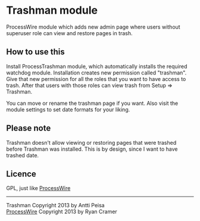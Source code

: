 # Trashman module

ProcessWire module which adds new admin page where users without superuser
role can view and restore pages in trash.

## How to use this

Install ProcessTrashman module, which automatically installs the required
watchdog module. Installation creates new permission called "trashman". 
Give that new permission for all the roles that you want to have access to 
trash. After that users with those roles can view trash from Setup => Trashman.

You can move or rename the trashman page if you want. Also visit the module
settings to set date formats for your liking. 

## Please note

Trashman doesn't allow viewing or restoring pages that were trashed before 
Trashman was installed. This is by design, since I want to have trashed date.

## Licence

GPL, just like [ProcessWire](https://github.com/ryancramerdesign/ProcessWire/blob/master/LICENSE.txt)

------
Trashman Copyright 2013 by Antti Peisa  
[ProcessWire](http://processwire.com) Copyright 2013 by Ryan Cramer



